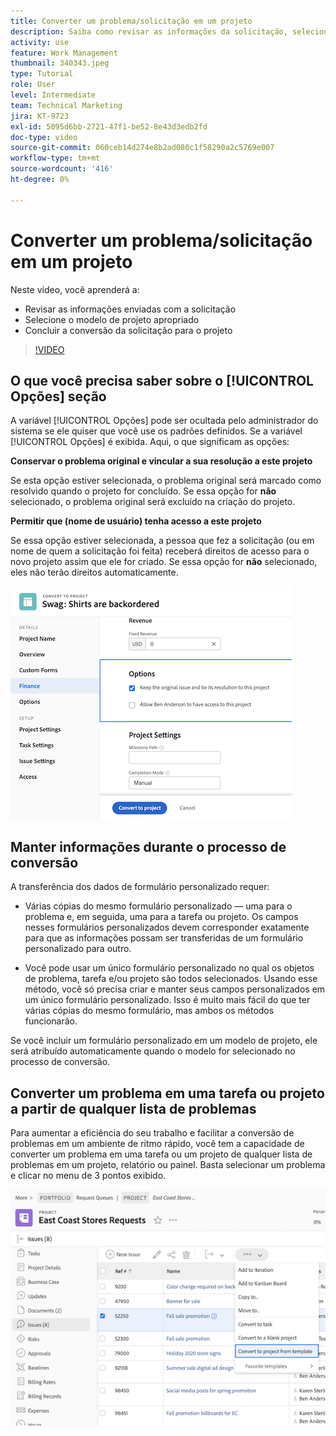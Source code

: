 ```yaml
---
title: Converter um problema/solicitação em um projeto
description: Saiba como revisar as informações da solicitação, selecionar o modelo de projeto correto e converter a solicitação em um projeto.
activity: use
feature: Work Management
thumbnail: 340343.jpeg
type: Tutorial
role: User
level: Intermediate
team: Technical Marketing
jira: KT-9723
exl-id: 5095d6bb-2721-47f1-be52-8e43d3edb2fd
doc-type: video
source-git-commit: 060ceb14d274e8b2ad080c1f58290a2c5769e007
workflow-type: tm+mt
source-wordcount: '416'
ht-degree: 0%

---
```


# Converter um problema/solicitação em um projeto

Neste vídeo, você aprenderá a:

* Revisar as informações enviadas com a solicitação
* Selecione o modelo de projeto apropriado
* Concluir a conversão da solicitação para o projeto

>[!VIDEO](https://video.tv.adobe.com/v/340343/?quality=12&learn=on)

## O que você precisa saber sobre o [!UICONTROL Opções] seção

A variável [!UICONTROL Opções] pode ser ocultada pelo administrador do sistema se ele quiser que você use os padrões definidos. Se a variável [!UICONTROL Opções] é exibida. Aqui, o que significam as opções:

**Conservar o problema original e vincular a sua resolução a este projeto**

Se esta opção estiver selecionada, o problema original será marcado como resolvido quando o projeto for concluído. Se essa opção for **não** selecionado, o problema original será excluído na criação do projeto.

**Permitir que (nome de usuário) tenha acesso a este projeto**

Se essa opção estiver selecionada, a pessoa que fez a solicitação (ou em nome de quem a solicitação foi feita) receberá direitos de acesso para o novo projeto assim que ele for criado. Se essa opção for **não** selecionado, eles não terão direitos automaticamente.

![Uma imagem de uma tela de projeto mostrando as opções de conversão](assets/conversion-options.png)


## Manter informações durante o processo de conversão

A transferência dos dados de formulário personalizado requer:

* Várias cópias do mesmo formulário personalizado — uma para o problema e, em seguida, uma para a tarefa ou projeto. Os campos nesses formulários personalizados devem corresponder exatamente para que as informações possam ser transferidas de um formulário personalizado para outro.

* Você pode usar um único formulário personalizado no qual os objetos de problema, tarefa e/ou projeto são todos selecionados. Usando esse método, você só precisa criar e manter seus campos personalizados em um único formulário personalizado. Isso é muito mais fácil do que ter várias cópias do mesmo formulário, mas ambos os métodos funcionarão.

Se você incluir um formulário personalizado em um modelo de projeto, ele será atribuído automaticamente quando o modelo for selecionado no processo de conversão.

## Converter um problema em uma tarefa ou projeto a partir de qualquer lista de problemas

Para aumentar a eficiência do seu trabalho e facilitar a conversão de problemas em um ambiente de ritmo rápido, você tem a capacidade de converter um problema em uma tarefa ou um projeto de qualquer lista de problemas em um projeto, relatório ou painel. Basta selecionar um problema e clicar no menu de 3 pontos exibido.

![Uma imagem de uma tela de projeto mostrando as opções de conversão do problema](assets/convert-from-a-list.png)
